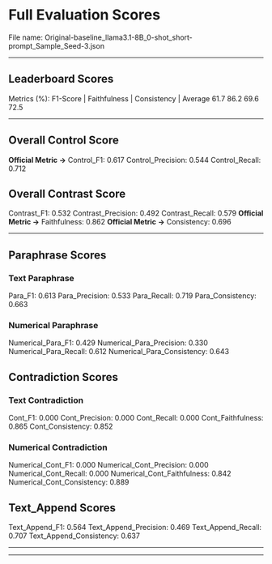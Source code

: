# Full Evaluation Scores

File name: Original-baseline_llama3.1-8B_0-shot_short-prompt_Sample_Seed-3.json


---

## Leaderboard Scores

Metrics (%): F1-Score | Faithfulness | Consistency | Average
                61.7        86.2          69.6        72.5

---

## Overall Control Score

**Official Metric ->** Control_F1: 0.617
Control_Precision: 0.544
Control_Recall: 0.712

## Overall Contrast Score

Contrast_F1: 0.532
Contrast_Precision: 0.492
Contrast_Recall: 0.579
**Official Metric ->** Faithfulness: 0.862
**Official Metric ->** Consistency: 0.696

---


## Paraphrase Scores


### Text Paraphrase

Para_F1: 0.613
Para_Precision: 0.533
Para_Recall: 0.719
Para_Consistency: 0.663


### Numerical Paraphrase

Numerical_Para_F1: 0.429
Numerical_Para_Precision: 0.330
Numerical_Para_Recall: 0.612
Numerical_Para_Consistency: 0.643


## Contradiction Scores


### Text Contradiction

Cont_F1: 0.000
Cont_Precision: 0.000
Cont_Recall: 0.000
Cont_Faithfulness: 0.865
Cont_Consistency: 0.852


### Numerical Contradiction

Numerical_Cont_F1: 0.000
Numerical_Cont_Precision: 0.000
Numerical_Cont_Recall: 0.000
Numerical_Cont_Faithfulness: 0.842
Numerical_Cont_Consistency: 0.889


## Text_Append Scores

Text_Append_F1: 0.564
Text_Append_Precision: 0.469
Text_Append_Recall: 0.707
Text_Append_Consistency: 0.637

---


---

